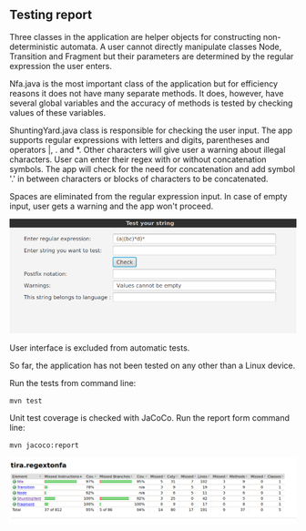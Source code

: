 ## Testing report ##

Three classes in the application are helper objects for constructing non-deterministic automata. A user
cannot directly manipulate classes Node, Transition and Fragment but their parameters are determined by
the regular expression the user enters.

Nfa.java is the most important class of the application but for efficiency reasons it does not have many
separate methods. It does, however, have several global variables and the accuracy of methods is tested
by checking values of these variables.

ShuntingYard.java class is responsible for checking the user input. The app supports regular expressions with
letters and digits, parentheses and operators |, . and *. Other characters will give user a warning about illegal
characters. User can enter their regex with or without concatenation symbols. The app will check for the need for
concatenation and add symbol '.' in between characters or blocks of characters to be concatenated.

Spaces are eliminated from the regular expression input. In case of empty input, user gets a warning and the app won't
proceed.

![Empty input warning](Pictures/emptyWarning.png)

User interface is excluded from automatic tests. 

So far, the application has not been tested on any other than a Linux device.

Run the tests from command line:
```
mvn test
```

Unit test coverage is checked with JaCoCo. Run the report form command line:
```
mvn jacoco:report
```

![Jacoco report](Pictures/Coverage021022.png)
